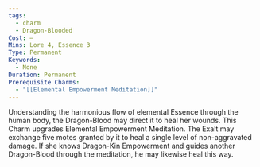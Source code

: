 ```yaml
---
tags:
  - charm
  - Dragon-Blooded
Cost: —
Mins: Lore 4, Essence 3
Type: Permanent
Keywords:
  - None
Duration: Permanent
Prerequisite Charms:
  - "[[Elemental Empowerment Meditation]]"
---
```

Understanding the harmonious flow of elemental Essence through the human body, the Dragon-Blood may direct it to heal her wounds. This Charm upgrades Elemental Empowerment Meditation. The Exalt may exchange five motes granted by it to heal a single level of non-aggravated damage. If she knows Dragon-Kin Empowerment and guides another Dragon-Blood through the meditation, he may likewise heal this way.